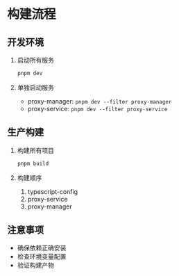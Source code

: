 ﻿# 构建流程

## 开发环境
1. 启动所有服务
   ```bash
   pnpm dev
   ```

2. 单独启动服务
   - proxy-manager: `pnpm dev --filter proxy-manager`
   - proxy-service: `pnpm dev --filter proxy-service`

## 生产构建
1. 构建所有项目
   ```bash
   pnpm build
   ```

2. 构建顺序
   1. typescript-config
   2. proxy-service
   3. proxy-manager

## 注意事项
- 确保依赖正确安装
- 检查环境变量配置
- 验证构建产物

